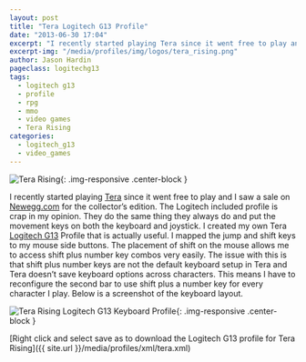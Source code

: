 ```yaml
---
layout: post
title: "Tera Logitech G13 Profile"
date: "2013-06-30 17:04"
excerpt: "I recently started playing Tera since it went free to play and I saw a sale on Newegg.com for the collector’s edition. The Logitech included profile is crap in my opinion. They do the same thing they always do and put the movement keys on both the keyboard and joystick."
excerpt-img: "/media/profiles/img/logos/tera_rising.png"
author: Jason Hardin
pageclass: logitechg13
tags:
  - logitech g13
  - profile
  - rpg
  - mmo
  - video games
  - Tera Rising
categories:
  - logitech_g13
  - video_games
---
```

![Tera Rising]({{site.url}}/media/profiles/img/logos/tera_rising.png){: .img-responsive  .center-block }

I recently started playing [Tera](http://tera.enmasse.com/) since it went free to play and I saw a sale on [Newegg.com](http://www.newegg.com/) for the collector’s edition. The Logitech included profile is crap in my opinion. They do the same thing they always do and put the movement keys on both the keyboard and joystick. I created my own Tera [Logitech G13](http://gaming.logitech.com/en-us/product/g13-advanced-gameboard) Profile that is actually useful. I mapped the jump and shift keys to my mouse side buttons. The placement of shift on the mouse allows me to access shift plus number key combos very easily. The issue with this is that shift plus number keys are not the default keyboard setup in Tera and Tera doesn’t save keyboard options across characters. This means I have to reconfigure the second bar to use shift plus a number key for every character I play. Below is a screenshot of the keyboard layout.

![Tera Rising Logitech G13 Keyboard Profile]({{site.url}}/media/profiles/img/tera_keyboard_layout.png){: .img-responsive  .center-block }

[Right click and select save as to download the Logitech G13 profile for Tera Rising]({{ site.url }}/media/profiles/xml/tera.xml)
